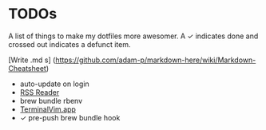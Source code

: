 # TODOs
A list of things to make my dotfiles more awesomer. A ✓  indicates done and crossed out indicates a defunct item.

[Write .md s] (https://github.com/adam-p/markdown-here/wiki/Markdown-Cheatsheet)

- auto-update on login
- [RSS Reader](https://github.com/swanson/stringer)
- brew bundle rbenv
- [TerminalVim.app](http://thepugautomatic.com/2015/02/open-in-iterm-vim-from-finder/)
- ✓ pre-push brew bundle hook

